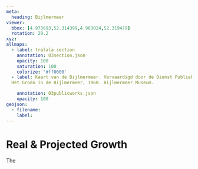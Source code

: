 ```yaml
---
meta:
  heading: Bijlmermeer
viewer:
  bbox: [4.973693,52.314399,4.983024,52.319479]
  rotation: 29.2
xyz:
allmaps:
  - label: tralala section
    annotation: 03section.json
    opacity: 100
    saturation: 100
    colorize: '#ff0000'
  - label: Kaart van de Bijlmermeer. Vervaardigd door de Dienst Publieke Werken, afd. Landmeten en Kartografie, 1970. Scale 1:7000. Stadsarchief Amsterdam.
  Het Groen in de Bijlmermeer, 1968. Bijlmermeer Museum.

    annotation: 03publicworks.json
    opacity: 100
geojson:
  - filename:
    label: 
---
```

# Real & Projected Growth
The 
